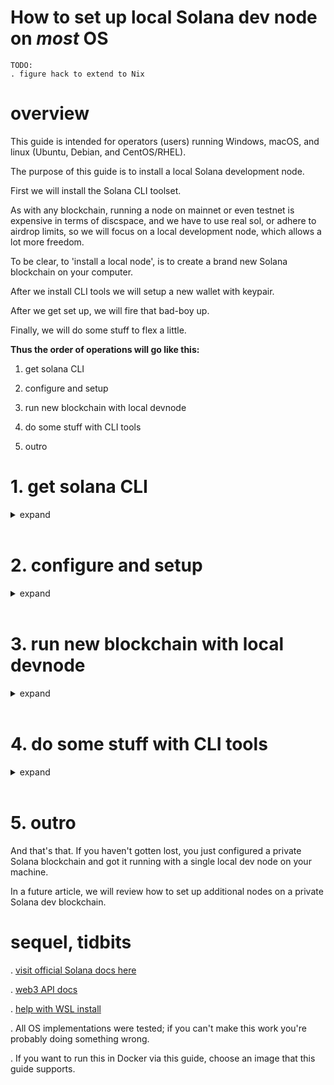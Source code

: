 # How to set up local Solana dev node on _most_ OS

```
TODO:
. figure hack to extend to Nix
```

# overview

This guide is intended for operators (users) running Windows, macOS, and linux (Ubuntu, Debian, and CentOS/RHEL).

The purpose of this guide is to install a local Solana development node. 

First we will install the Solana CLI toolset.

As with any blockchain, running a node on mainnet or even testnet is expensive in terms of discspace, and we have to use real sol, or adhere to airdrop limits, so we will focus on a local development node, which allows a lot more freedom.

To be clear, to 'install a local node', is to create a brand new Solana blockchain on your computer.

After we install CLI tools we will setup a new wallet with keypair.

After we get set up, we will fire that bad-boy up.

Finally, we will do some stuff to flex a little.

**Thus the order of operations will go like this:**

1. get solana CLI

2. configure and setup

3. run new blockchain with local devnode

4. do some stuff with CLI tools

5. outro






# 1. get solana CLI
<details>
<summary markdown="span">expand</summary>
&emsp;

First we need solana.

Choose your operating system:

<details>
<summary>&emsp;macOS, Ubuntu, Debian, CentOS/RHEL</summary>
&emsp;

It's easy. Run the script from the client url request like so:

```
sh -c "$(curl -sSfL https://release.solana.com/v1.9.13/install)"
```

And export to PATH:
```
export PATH="/home/username/.local/share/solana/install/active_release/bin:$PATH"
```
Run
```
source .profile
```
or restart for PATH update to take effect.

&emsp;
</details>


<details>
<summary>&emsp;Windows</summary>
&emsp;

Windows is difficult. Good luck:

It is best to avoid DLL hell and instead run solana within a Windows Linux susbsystem environment.

From the command prompt, as administrator, check to see if ```wsl``` is installed:
```
wsl
```

If the command is not found, install ```wsl``` by running:
```
Enable-WindowsOptionalFeature -Online -FeatureName Microsoft-Windows-Subsystem-Linux
```

If ```wsl``` is installed, but no Linux systems are installed, then ```wsl``` will return the ```wsl --help``` menu.

If Linux systems do exist, then running ```wsl``` will open a bash terminal in that subsystem default instance.

Chances are though, you don't have a Linux subsystem installed, so in any case after you install ```wsl```, [then download Kali Linux from the Microsoft store, here](https://www.microsoft.com/en-us/p/kali-linux/9pkr34tncv07?rtc=1#activetab=pivot:overviewtab). Kali Linux is lighter weight, and arguably more badass than the few alternatives in the Microsoft store. Do the right thing.

After download, Kali Linux will automatically boot to the open command prompt terminal. If it doesn't, or if you need to return, run it manually:
```
wsl -d kali-linux
```

Once you are in, ```cd``` to user home directory (```wsl``` by default creates a Windows mount to the Kali OS, awkward).

Now we can proceed to install Solana CLI. Part of the reason why Kali is better in this case is that we don't need to fiddle with getting ```curl```. If I am wrong, then you need to ```sudo apt install curl```.

Get Solana CLI:
```
sh -c "$(curl -sSfL https://release.solana.com/v1.9.13/install)"
```

And export to PATH:
```
export PATH="/home/username/.local/share/solana/install/active_release/bin:$PATH"
```
Run
```
source .profile
```
or restart for PATH update to take effect.

&emsp;
</details>

<details>
<summary>&emsp;Nix</summary>
&emsp;

Unfortunately NixOS isn't yet supported...something about issues with the BPF llvm toolchain stuff.

To run a Solana dev node on Nix, create a Docker container with your favorite image supported by this guide.

</details>

&emsp;

------------------

Verify the install by running ```solana --version``` in a terminal, which should return something like this:
```
blairmunroakusa$ solana --version
 solana-cli 1.9.5 (src:39a4cc95; feat:3125401026)
```

</details>
&emsp;






# 2. configure and setup
<details>
<summary>expand</summary>
&emsp;

Solana is easier to configure a new local blockchain. This local node is a _local cluster_ and we call it a _test validator_.

**This section is the same for all systems.**

First we need to configure the CLI url to the localhost:
```
solana config set --url localhost
```

Verify the config change with ```get```, which should return something like this:
```
blairmunroakusa$ solana config get
 Config File: /Users/blairmunroakusa/.config/solana/cli/config.yml
 RPC URL: http://localhost:8899 
 WebSocket URL: ws://localhost:8900/ (computed)
 Keypair Path: /Users/blairmunroakusa/.config/solana/id.json 
 Commitment: confirmed
```

Next you will notice from the ```get``` above that we have a ```Keypair Path``` we need to tend to.

We need to generate a keypair for your main account on this particular node/cluster. This account is **_owned_** by the system program, but you have the **_authority_** over the account provided by your possession of the private key used to generate the public key account address. In Solana, all accounts are owned by **_programs_**. A program is equivalent to a **_smart contract_** in Ethereum. By default, all accounts are owned by the **_system program_**. Think of the system program like the master smart contract.

This main account we are creating is where we airdrop fake SOL, so we can do stuff and other stuff. The command will ask you for a password, provide you with a pubkey, and provide you with a mnemonic seed phrase for recovery. _YOUR WALLET IS THE ID.JSON FILE IN YOUR .CONFIG DIRECTORY._

Run:
```
solana-keygen new
```

Now the id.json file in the Solana .config directory will contain the pub/pri key for your 'machine's id'. You can use this keypair for all future testnet/localnet dev work you do. You cannot use this keypair with real SOL. For that, you need a proper account on mainnet-beta.

The prikey is stored in the id.json, so it will be convenient to write the pubkey down somewhere easy for future reference.

To get your pubkey in case you need it, run:
```
solana address
```

Ok cool. Ready to rock.

</details>
&emsp;







# 3. run new blockchain with local devnode
<details>
<summary>expand</summary>
&emsp;

**Running the new blockchain is (relatively) easy:**

Running the node is as easy as:
```
solana-test-validator
```

But not so fast, Windows user. First we need to install ```bzip2```:
```
sudo apt install bzip2
```
OK

If you want the 'streaming matrix' effect, run ```solana-test-validator --log```.

If you want, you can turn on logs in a separate process. These logs contain information about transaction success, and msg! macros from Solana programs.
```
solana logs
```

After running the validator, you will notice that Solana doesn't provide a streaming record of blocks. It just kind of keeps track of things and should look something like this:
```
blairmunroakusa$ solana-test-validator
 Ledger location: test-ledger
 Log: test-ledger/validator.log
 ⠈ Initializing...
 Identity: 9pbaMzQKqhiPetty2GfTh9L2nP9zEpe1ViaNPSfidwFM
 Genesis Hash: DQDBtE2bct1UE3KEdpJffaK7SLsAESFG4NLpBuytuU3c
 Version: 1.9.5
 Shred Version: 65326
 Gossip Address: 127.0.0.1:1024
 TPU Address: 127.0.0.1:1027
 JSON RPC URL: http://127.0.0.1:8899
 ⠚ 00:01:35 | Processed Slot: 197 | Confirmed Slot: 197 ...
```

</details>
&emsp;






# 4. do some stuff with CLI tools
<details>
<summary>expand</summary>
&emsp;

**This section is the same for all systems:**

Okay, let's do some stuff.

After you have launched a new test-validator node, open a new terminal session, leaving the blockchain process running (that or just run the process in the background instead).

Before we can really do anything, we need some money. Time for a SOL

Chances are your account was prefunded with a large amount of SOL, but we will go through the motions and airdrop anyways.

Get your address/pubkey:
```
solana address
```

Or get your general account info:
```
solana account $(solana address)
```

Let's airdrop 1000 SOL to your account:
```
solana airdrop --url localhost 1000 $(solana address)
```

Cool. Your balance should have increased by 1000 SOL.

It should be noted that most chain manipulation is done with the web3 API. The CLI is pretty clunky and limited. There is no fancy javascript console like with ```geth```, so we are limited in how much we can do over CLI without creating additional accounts first via the web3 API.



</details>
&emsp;






# 5. outro

And that's that. If you haven't gotten lost, you just configured a private Solana blockchain and got it running with a single local dev node on your machine.

In a future article, we will review how to set up additional nodes on a private Solana dev blockchain.

# sequel, tidbits

. [visit official Solana docs here](https://docs.solana.com)

. [web3 API docs](https://docs.solana.com/developing/clients/javascript-api)

. [help with WSL install](https://docs.microsoft.com/en-us/windows/wsl/install)

. All OS implementations were tested; if you can't make this work you're probably doing something wrong.

. If you want to run this in Docker via this guide, choose an image that this guide supports.